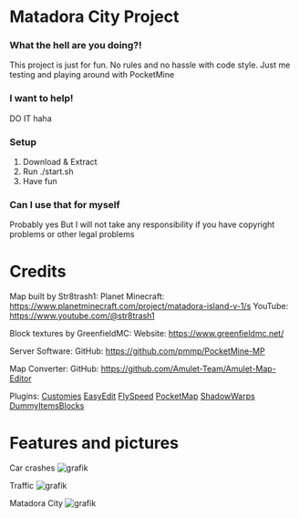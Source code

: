 # Matadora City Project

### What the hell are you doing?!
This project is just for fun. No rules and no hassle with code style. Just me testing and playing around with PocketMine

### I want to help!
DO IT haha

### Setup
1. Download & Extract
2. Run ./start.sh
3. Have fun

### Can I use that for myself
Probably yes
But I will not take any responsibility if you have copyright problems or other legal problems

# Credits
Map built by Str8trash1:
Planet Minecraft: https://www.planetminecraft.com/project/matadora-island-v-1/s
YouTube: https://www.youtube.com/@str8trash1

Block textures by GreenfieldMC:
Website: https://www.greenfieldmc.net/

Server Software:
GitHub: https://github.com/pmmp/PocketMine-MP

Map Converter:
GitHub: https://github.com/Amulet-Team/Amulet-Map-Editor

Plugins:
[Customies](https://github.com/CustomiesDevs/Customies)
[EasyEdit](https://github.com/platz1de/EasyEdit)
[FlySpeed](https://github.com/WolfDen133/FlySpeed)
[PocketMap](https://github.com/Hebbinkpro/PocketMap)
[ShadowWarps](https://github.com/Katsu-MC/ShadowWarps)
[DummyItemsBlocks](https://github.com/diamond-gold/DummyItemsBlocks)

# Features and pictures

Car crashes
![grafik](https://github.com/Matze997/City-Project/assets/47496465/f3e2b0fa-afb1-49f5-bd4e-1f8bab673370)

Traffic
![grafik](https://github.com/Matze997/City-Project/assets/47496465/f717a508-13a0-4003-a0c0-50fbf30a791f)

Matadora City
![grafik](https://github.com/Matze997/City-Project/assets/47496465/8d503713-7533-47f9-bdcf-d6ec5609ede4)
